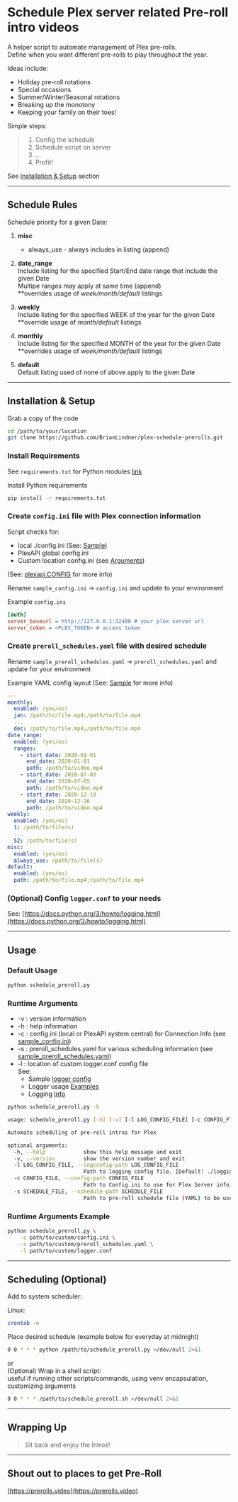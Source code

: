 # Schedule Plex server related Pre-roll intro videos

A helper script to automate management of Plex pre-rolls. \
Define when you want different pre-rolls to play throughout the year.

Ideas include:

- Holiday pre-roll rotations
- Special occasions
- Summer/Winter/Seasonal rotations
- Breaking up the monotony
- Keeping your family on their toes!

Simple steps:

> 1. Config the schedule
> 2. Schedule script on server
> 3. ...
> 4. Profit!

See [Installation & Setup](#install) section

---

## Schedule Rules

Schedule priority for a given Date:

1. **misc**
    - always_use - always includes in listing (append)

2. **date_range** \
Include listing for the specified Start/End date range that include the given Date \
Multipe ranges may apply at same time (append) \
**overrides usage of *week/month/default* listings

3. **weekly** \
Include listing for the specified WEEK of the year for the given Date \
  **override usage of *month/default* listings

4. **monthly** \
Include listing for the specified MONTH of the year for the given Date \
**overrides usage of *week/month/default* listings

5. **default** \
Default listing used of none of above apply to the given Date

---

## Installation & Setup <a id="install"></a>

Grab a copy of the code

```sh
cd /path/to/your/location
git clone https://github.com/BrianLindner/plex-schedule-prerolls.git
```

### Install Requirements <a id="requirements"></a>

See `requirements.txt` for Python modules [link](requirements.txt)

Install Python requirements

```sh
pip install -r requirements.txt
```

### Create `config.ini` file with Plex connection information

Script checks for:

- local ./config.ini (See: [Sample](sample_config.ini))
- PlexAPI global config.ini
- Custom location config.ini (see [Arguments](#arguments))

(See: [plexapi.CONFIG](https://python-plexapi.readthedocs.io/en/latest/configuration.html) for more info)

Rename `sample_config.ini` -> `config.ini` and update to your environment

Example `config.ini`

```ini
[auth]
server_baseurl = http://127.0.0.1:32400 # your plex server url
server_token = <PLEX_TOKEN> # access token
```

### Create `preroll_schedules.yaml` file with desired schedule

Rename `sample_preroll_schedules.yaml` -> `preroll_schedules.yaml` and update for your environment

Example YAML config layout (See: [Sample](sample_preroll_schedules.yaml) for more info)

```yaml
---
monthly:
  enabled: (yes/no)
  jan: /path/to/file.mp4;/path/to/file.mp4
  ...
  dec: /path/to/file.mp4;/path/to/file.mp4
date_range:
  enabled: (yes/no)
  ranges:
    - start_date: 2020-01-01
      end_date: 2020-01-01
      path: /path/to/video.mp4
    - start_date: 2020-07-03
      end_date: 2020-07-05
      path: /path/to/video.mp4
    - start_date: 2020-12-19
      end_date: 2020-12-26
      path: /path/to/video.mp4
weekly:
  enabled: (yes/no)
  1: /path/to/file(s)
  ...
  52: /path/to/file(s)
misc:
  enabled: (yes/no)
  always_use: /path/to/file(s)
default:
  enabled: (yes/no)
  path: /path/to/file.mp4;/path/to/file.mp4
```

### (Optional) Config `logger.conf` to your needs

See: [https://docs.python.org/3/howto/logging.html](https://docs.python.org/3/howto/logging.html)

---

## Usage <a id="usage"></a>

### Default Usage

```sh
python schedule_preroll.py
```

### Runtime Arguments <a id="arguments"></a>

- -v : version information
- -h : help information
- -c : config.ini (local or PlexAPI system central) for Connection Info (see [sample_config.ini](sample_config.ini))
- -s : preroll_schedules.yaml for various scheduling information (see [sample_preroll_schedules.yaml](sample_preroll_schedules.yaml))
- -l : location of custom logger.conf config file \
See:
  - Sample [logger config](logging.conf)
  - Logger usage [Examples](https://github.com/amilstead/python-logging-examples/blob/master/configuration/fileConfig/config.ini)
  - Logging [Info](https://www.internalpointers.com/post/logging-python-sub-modules-and-configuration-files)

```sh
python schedule_preroll.py -h

usage: schedule_preroll.py [-h] [-v] [-l LOG_CONFIG_FILE] [-c CONFIG_FILE] [-s SCHEDULE_FILE]

Automate scheduling of pre-roll intros for Plex

optional arguments:
  -h, --help            show this help message and exit
  -v, --version         show the version number and exit
  -l LOG_CONFIG_FILE, --logconfig-path LOG_CONFIG_FILE
                        Path to logging config file. [Default: ./logging.conf]
  -c CONFIG_FILE, --config-path CONFIG_FILE
                        Path to Config.ini to use for Plex Server info. [Default: ./config.ini]
  -s SCHEDULE_FILE, --schedule-path SCHEDULE_FILE
                        Path to pre-roll schedule file (YAML) to be use. [Default: ./preroll_schedules.yaml]
```

### Runtime Arguments Example

```sh
python schedule_preroll.py \
    -c path/to/custom/config.ini \
    -s path/to/custom/preroll_schedules.yaml \
    -l path/to/custom/logger.conf
```

---

## Scheduling (Optional)

Add to system scheduler:

Linux:

```sh
crontab -e
```

Place desired schedule (example below for everyday at midnight)

```sh
0 0 * * * python /path/to/schedule_preroll.py >/dev/null 2>&1
```

or \
(Optional) Wrap in a shell script: \
useful if running other scripts/commands, using venv encapsulation, customizing arguments

```sh
0 0 * * * /path/to/schedule_preroll.sh >/dev/null 2>&1
```

---

## Wrapping Up

> Sit back and enjoy the Intros!

---

## Shout out to places to get Pre-Roll

[https://prerolls.video](https://prerolls.video)